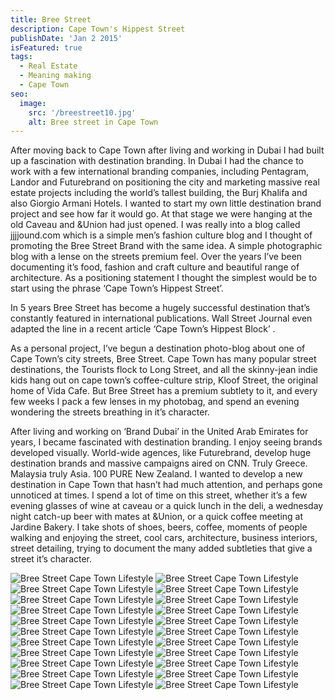 ```yaml
---
title: Bree Street
description: Cape Town's Hippest Street
publishDate: 'Jan 2 2015'
isFeatured: true
tags:
  - Real Estate
  - Meaning making
  - Cape Town
seo:
  image:
    src: '/breestreet10.jpg'
    alt: Bree street in Cape Town
---
```


After moving back to Cape Town after living and working in Dubai I had built up a fascination with destination branding. In Dubai I had the chance to work with a few international branding companies, including Pentagram, Landor and Futurebrand on positioning the city and marketing massive real estate projects including the world’s tallest building, the Burj Khalifa and also Giorgio Armani Hotels. I wanted to start my own little destination brand project and see how far it would go. At that stage we were hanging at the old Caveau and &Union had just opened. I was really into a blog called jjjjound.com which is a simple men’s fashion culture blog and I thought of promoting the Bree Street Brand with the same idea. A simple photographic blog with a lense on the streets premium feel. Over the years I’ve been documenting it’s food, fashion and craft culture and beautiful range of architecture. As a positioning statement I thought the simplest would be to start using the phrase  ‘Cape Town’s Hippest Street’.

In 5 years Bree Street has become a hugely successful destination that’s constantly featured in international publications. Wall Street Journal even adapted the line in a recent article ‘Cape Town’s Hippest Block’ .

As a personal project, I’ve begun a destination photo-blog about one of Cape Town’s city streets, Bree Street. Cape Town has many popular street destinations, the Tourists flock to Long Street, and all the skinny-jean indie kids hang out on cape town’s coffee-culture strip, Kloof Street, the original home of Vida Cafe. But Bree Street has a premium subtlety to it, and every few weeks I pack a few lenses in my photobag, and spend an evening wondering the streets breathing in it’s character.


After living and working on ‘Brand Dubai’ in the United Arab Emirates for years, I became fascinated with destination branding. I enjoy seeing brands developed visually. World-wide agences, like Futurebrand, develop huge destination brands and massive campaigns aired on CNN. Truly Greece. Malaysia truly Asia. 100 PURE New Zealand. I wanted to develop a new destination in Cape Town that hasn’t had much attention, and perhaps gone unnoticed at times. I spend a lot of time on this street, whether it’s a few evening glasses of wine at caveau or a quick lunch in the deli, a wednesday night catch-up beer with mates at &Union, or a quick coffee meeting at Jardine Bakery. I take shots of shoes, beers, coffee, moments of people walking and enjoying the street, cool cars, architecture, business interiors, street detailing, trying to document the many added subtleties that give a street it’s character.

![Bree Street Cape Town Lifestyle](/breestreet1.jpg)
![Bree Street Cape Town Lifestyle](/breestreet2.jpg)
![Bree Street Cape Town Lifestyle](/breestreet3.jpg)
![Bree Street Cape Town Lifestyle](/breestreet4.jpg)
![Bree Street Cape Town Lifestyle](/breestreet5.jpg)
![Bree Street Cape Town Lifestyle](/breestreet6.jpg)
![Bree Street Cape Town Lifestyle](/breestreet7.jpg)
![Bree Street Cape Town Lifestyle](/breestreet8.jpg)
![Bree Street Cape Town Lifestyle](/breestreet9.jpg)
![Bree Street Cape Town Lifestyle](/breestreet10.jpg)
![Bree Street Cape Town Lifestyle](/breestreet11.jpg)
![Bree Street Cape Town Lifestyle](/breestreet12.jpg)
![Bree Street Cape Town Lifestyle](/breestreet13.jpg)
![Bree Street Cape Town Lifestyle](/breestreet14.jpg)
![Bree Street Cape Town Lifestyle](/breestreet15.jpg)
![Bree Street Cape Town Lifestyle](/breestreet16.jpg)
![Bree Street Cape Town Lifestyle](/breestreet17.jpg)
![Bree Street Cape Town Lifestyle](/breestreet18.jpg)
![Bree Street Cape Town Lifestyle](/breestreet19.jpg)
![Bree Street Cape Town Lifestyle](/breestreet20.jpg)
![Bree Street Cape Town Lifestyle](/breestreet21.jpg)
![Bree Street Cape Town Lifestyle](/breestreet22.jpg)
